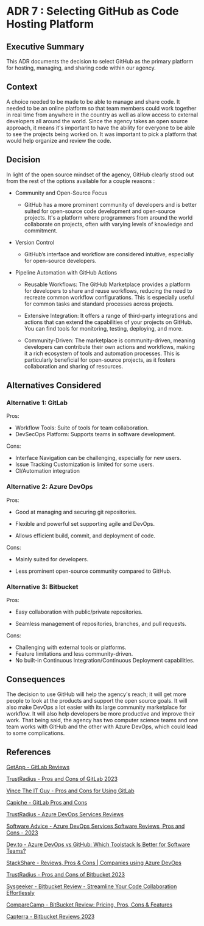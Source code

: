 # ADR 7 : Selecting GitHub as Code Hosting Platform

## Executive Summary
This ADR documents the decision to select GitHub as the primary platform for hosting, managing, and sharing code within our agency.

## Context
A choice needed to be made to be able to manage and share code. It needed to be an online platform so that team members could work together in real time from anywhere in the country as well as allow access to external developers all around the world. Since the agency takes an open source approach, it means it's important to have the ability for everyone to be able to see the projects being worked on. It was important to pick a platform that would help organize and review the code.

## Decision
In light of the open source mindset of the agency, GitHub clearly stood out from the rest of the options available for a couple reasons :

* Community and Open-Source Focus
    * GitHub has a more prominent community of developers and is better suited for open-source code development and open-source projects. It's a platform where programmers from around the world collaborate on projects, often with varying levels of knowledge and commitment.

* Version Control
    * GitHub’s interface and workflow are considered intuitive, especially for open-source developers.

* Pipeline Automation with GitHub Actions
    * Reusable Workflows: The GitHub Marketplace provides a platform for developers to share and reuse workflows, reducing the need to recreate common workflow configurations. This is especially useful for common tasks and standard processes across projects.

    * Extensive Integration: It offers a range of third-party integrations and actions that can extend the capabilities of your projects on GitHub. You can find tools for monitoring, testing, deploying, and more.

    * Community-Driven: The marketplace is community-driven, meaning developers can contribute their own actions and workflows, making it a rich ecosystem of tools and automation processes. This is particularly beneficial for open-source projects, as it fosters collaboration and sharing of resources.


## Alternatives Considered

### Alternative 1: GitLab
Pros:
- Workflow Tools: Suite of tools for team collaboration.
- DevSecOps Platform: Supports teams in software development.

Cons:
- Interface Navigation can be challenging, especially for new users.
- Issue Tracking Customization is limited for some users.
- CI/Automation integration

### Alternative 2: Azure DevOps
Pros:
- Good at managing and securing git repositories.

- Flexible and powerful set supporting agile and DevOps.

- Allows efficient build, commit, and deployment of code.

Cons:
- Mainly suited for developers.

- Less prominent open-source community compared to GitHub.

### Alternative 3: Bitbucket
Pros:
- Easy collaboration with public/private repositories.

- Seamless management of repositories, branches, and pull requests.

Cons:
- Challenging with external tools or platforms.
- Feature limitations and less community-driven.
- No built-in Continuous Integration/Continuous Deployment capabilities.

## Consequences

The decision to use GitHub will help the agency's reach; it will get more people to look at the products and support the open source goals. It will also make DevOps a lot easier with its large community marketplace for workflow. It will also help developers be more productive and improve their work. That being said, the agency has two computer science teams and one team works with GitHub and the other with Azure DevOps, which could lead to some complications.

## References
[GetApp - GitLab Reviews](https://www.getapp.com/it-management-software/a/gitlab/reviews/#:~:text=Pros.%20Its%20intuitive%20interface%20and%20robust%20feature%20set,challenging%20for%20new%20users%20to%20get%20started.%20IR)

[TrustRadius - Pros and Cons of GitLab 2023](https://www.trustradius.com/products/gitlab/reviews)

[Vince The IT Guy - Pros and Cons for Using GitLab](https://vincetheitguy.com/gitlab-pros-and-cons/)

[Capiche - GitLab Pros and Cons](https://capiche.com/q/gitlab-pros-and-cons)

[TrustRadius - Azure DevOps Services Reviews](https://www.trustradius.com/products/azure-devops-services/reviews?qs=pros-and-cons)

[Software Advice - Azure DevOps Services Software Reviews, Pros and Cons - 2023](https://www.softwareadvice.com/devops/azure-devops-profile/reviews/)

[Dev.to - Azure DevOps vs GitHub: Which Toolstack Is Better for Software Teams?](https://dev.to/devteams/azure-devops-vs-github-which-toolstack-is-better-for-software-teams)

[StackShare - Reviews, Pros & Cons | Companies using Azure DevOps](https://stackshare.io/azure-devops)

[TrustRadius - Pros and Cons of Bitbucket 2023](https://www.trustradius.com/products/bitbucket/reviews)

[Sysgeeker - Bitbucket Review - Streamline Your Code Collaboration Effortlessly](https://www.sysgeeker.com/bitbucket-review.html)

[CompareCamp - BitBucket Review: Pricing, Pros, Cons & Features](https://comparecamp.com/bitbucket-review-pricing-pros-cons-features/)

[Capterra - Bitbucket Reviews 2023](https://www.capterra.com/p/166497/Bitbucket/reviews/)
